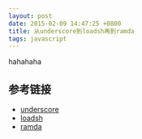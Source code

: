 ```yaml
---
layout: post
date: 2015-02-09 14:47:25 +0800
title: 从underscore到loadsh再到ramda
tags: javascript
---
```


hahahaha

## 参考链接
* [underscore](https://github.com/jashkenas/underscore)
* [loadsh](https://github.com/lodash/lodash)
* [ramda](https://github.com/ramda/ramda)

